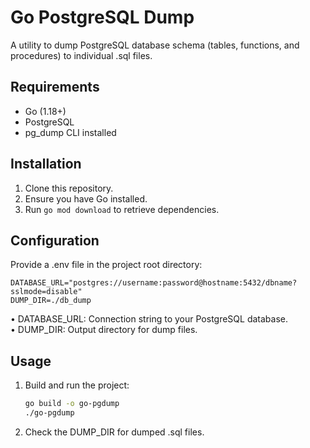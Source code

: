 # Go PostgreSQL Dump

A utility to dump PostgreSQL database schema (tables, functions, and procedures) to individual .sql files.  

## Requirements

- Go (1.18+)
- PostgreSQL
- pg_dump CLI installed

## Installation

1. Clone this repository.
2. Ensure you have Go installed.
3. Run `go mod download` to retrieve dependencies.

## Configuration

Provide a .env file in the project root directory:

```properties
DATABASE_URL="postgres://username:password@hostname:5432/dbname?sslmode=disable"
DUMP_DIR=./db_dump
```

• DATABASE_URL: Connection string to your PostgreSQL database.  
• DUMP_DIR: Output directory for dump files.

## Usage

1. Build and run the project:

   ```bash
   go build -o go-pgdump
   ./go-pgdump
   ```

2. Check the DUMP_DIR for dumped .sql files.
